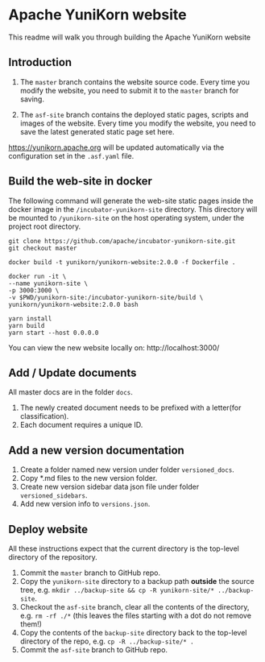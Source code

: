 <!--
 * Licensed to the Apache Software Foundation (ASF) under one
 * or more contributor license agreements.  See the NOTICE file
 * distributed with this work for additional information
 * regarding copyright ownership.  The ASF licenses this file
 * to you under the Apache License, Version 2.0 (the
 * "License"); you may not use this file except in compliance
 * with the License.  You may obtain a copy of the License at
 *
 *     http://www.apache.org/licenses/LICENSE-2.0
 *
 * Unless required by applicable law or agreed to in writing, software
 * distributed under the License is distributed on an "AS IS" BASIS,
 * WITHOUT WARRANTIES OR CONDITIONS OF ANY KIND, either express or implied.
 * See the License for the specific language governing permissions and
 * limitations under the License.
 -->
# Apache YuniKorn website

This readme will walk you through building the Apache YuniKorn website

## Introduction

1. The `master` branch contains the website source code. Every time you modify the website, you need to submit it to the `master` branch for saving.

2. The `asf-site` branch contains the deployed static pages, scripts and images of the website. Every time you modify the website, you need to save the latest generated static page set here.

https://yunikorn.apache.org will be updated automatically via the configuration set in the `.asf.yaml` file.

## Build the web-site in docker

The following command will generate the web-site static pages inside the docker image in the `/incubator-yunikorn-site` directory.
This directory will be mounted to `/yunikorn-site` on the host operating system, under the project root directory.

```
git clone https://github.com/apache/incubator-yunikorn-site.git
git checkout master

docker build -t yunikorn/yunikorn-website:2.0.0 -f Dockerfile .

docker run -it \
--name yunikorn-site \
-p 3000:3000 \
-v $PWD/yunikorn-site:/incubator-yunikorn-site/build \
yunikorn/yunikorn-website:2.0.0 bash

yarn install
yarn build
yarn start --host 0.0.0.0
```

You can view the new website locally on: http://localhost:3000/

## Add / Update documents

All master docs are in the folder `docs`.

1. The newly created document needs to be prefixed with a letter(for classification).
2. Each document requires a unique ID.

## Add a new version documentation

1. Create a folder named new version under folder `versioned_docs`.
2. Copy *.md files to the new version folder.
3. Create new version sidebar data json file under folder `versioned_sidebars`.
4. Add new version info to `versions.json`.

## Deploy website

All these instructions expect that the current directory is the top-level directory of the repository.

1. Commit the `master` branch to GitHub repo.
1. Copy the `yunikorn-site` directory to a backup path **outside** the source tree, e.g. `mkdir ../backup-site && cp -R yunikorn-site/* ../backup-site`.
1. Checkout the `asf-site` branch, clear all the contents of the directory, e.g. `rm -rf ./*` (this leaves the files starting with a dot do not remove them!)
1. Copy the contents of the `backup-site` directory back to the top-level directory of the repo, e.g. `cp -R ../backup-site/* .`
1. Commit the `asf-site` branch to GitHub repo.
